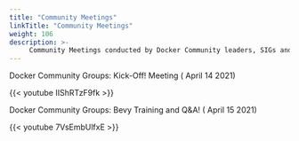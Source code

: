 ```yaml
---
title: "Community Meetings"
linkTitle: "Community Meetings"
weight: 106
description: >-
     Community Meetings conducted by Docker Community leaders, SIGs and task forces 
---
```




<div class="-bg-primary p-3 display-4">Docker Community Groups: Kick-Off! Meeting ( April 14 2021)</div>

{{< youtube IIShRTzF9fk >}}

<div class="-bg-primary p-3 display-4">Docker Community Groups: Bevy Training and Q&A! ( April 15 2021)</div>


{{< youtube 7VsEmbUlfxE >}}












